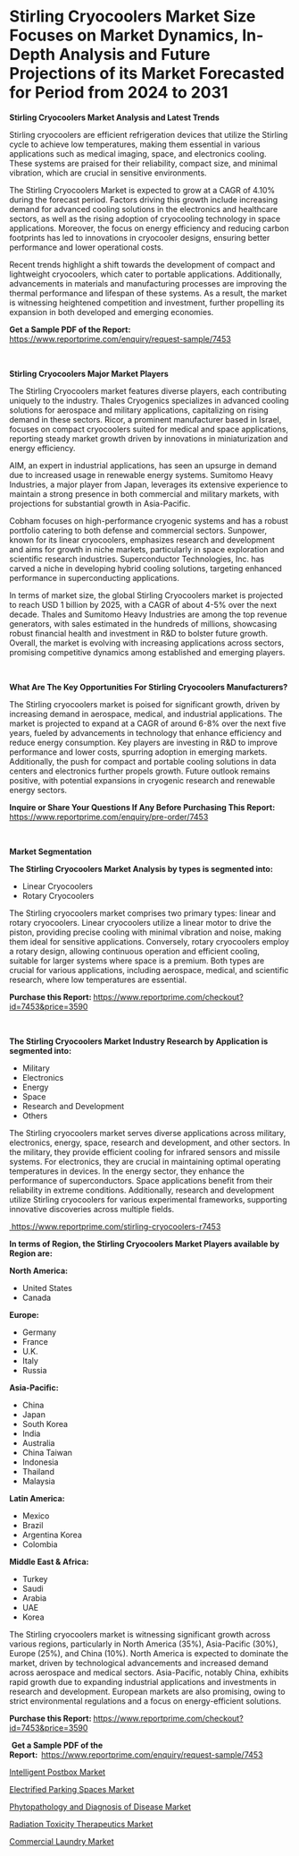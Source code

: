 <p><h1>Stirling Cryocoolers Market Size Focuses on Market Dynamics, In-Depth Analysis and Future Projections of its Market Forecasted for Period from 2024 to 2031</h1></p><p><strong>Stirling Cryocoolers Market Analysis and Latest Trends</strong></p>
<p><p>Stirling cryocoolers are efficient refrigeration devices that utilize the Stirling cycle to achieve low temperatures, making them essential in various applications such as medical imaging, space, and electronics cooling. These systems are praised for their reliability, compact size, and minimal vibration, which are crucial in sensitive environments.</p><p>The Stirling Cryocoolers Market is expected to grow at a CAGR of 4.10% during the forecast period. Factors driving this growth include increasing demand for advanced cooling solutions in the electronics and healthcare sectors, as well as the rising adoption of cryocooling technology in space applications. Moreover, the focus on energy efficiency and reducing carbon footprints has led to innovations in cryocooler designs, ensuring better performance and lower operational costs.</p><p>Recent trends highlight a shift towards the development of compact and lightweight cryocoolers, which cater to portable applications. Additionally, advancements in materials and manufacturing processes are improving the thermal performance and lifespan of these systems. As a result, the market is witnessing heightened competition and investment, further propelling its expansion in both developed and emerging economies.</p></p>
<p><strong>Get a Sample PDF of the Report:&nbsp;</strong> <a href="https://www.reportprime.com/enquiry/request-sample/7453">https://www.reportprime.com/enquiry/request-sample/7453</a></p>
<p>&nbsp;</p>
<p><strong>Stirling Cryocoolers Major Market Players</strong></p>
<p><p>The Stirling Cryocoolers market features diverse players, each contributing uniquely to the industry. Thales Cryogenics specializes in advanced cooling solutions for aerospace and military applications, capitalizing on rising demand in these sectors. Ricor, a prominent manufacturer based in Israel, focuses on compact cryocoolers suited for medical and space applications, reporting steady market growth driven by innovations in miniaturization and energy efficiency.</p><p>AIM, an expert in industrial applications, has seen an upsurge in demand due to increased usage in renewable energy systems. Sumitomo Heavy Industries, a major player from Japan, leverages its extensive experience to maintain a strong presence in both commercial and military markets, with projections for substantial growth in Asia-Pacific.</p><p>Cobham focuses on high-performance cryogenic systems and has a robust portfolio catering to both defense and commercial sectors. Sunpower, known for its linear cryocoolers, emphasizes research and development and aims for growth in niche markets, particularly in space exploration and scientific research industries. Superconductor Technologies, Inc. has carved a niche in developing hybrid cooling solutions, targeting enhanced performance in superconducting applications.</p><p>In terms of market size, the global Stirling Cryocoolers market is projected to reach USD 1 billion by 2025, with a CAGR of about 4-5% over the next decade. Thales and Sumitomo Heavy Industries are among the top revenue generators, with sales estimated in the hundreds of millions, showcasing robust financial health and investment in R&D to bolster future growth. Overall, the market is evolving with increasing applications across sectors, promising competitive dynamics among established and emerging players.</p></p>
<p>&nbsp;</p>
<p><strong>What Are The Key Opportunities For Stirling Cryocoolers Manufacturers?</strong></p>
<p><p>The Stirling cryocoolers market is poised for significant growth, driven by increasing demand in aerospace, medical, and industrial applications. The market is projected to expand at a CAGR of around 6-8% over the next five years, fueled by advancements in technology that enhance efficiency and reduce energy consumption. Key players are investing in R&D to improve performance and lower costs, spurring adoption in emerging markets. Additionally, the push for compact and portable cooling solutions in data centers and electronics further propels growth. Future outlook remains positive, with potential expansions in cryogenic research and renewable energy sectors.</p></p>
<p><strong>Inquire or Share Your Questions If Any Before Purchasing This Report:</strong> <a href="https://www.reportprime.com/enquiry/pre-order/7453">https://www.reportprime.com/enquiry/pre-order/7453</a></p>
<p>&nbsp;</p>
<p><strong>Market Segmentation</strong></p>
<p><strong>The Stirling Cryocoolers Market Analysis by types is segmented into:</strong></p>
<p><ul><li>Linear Cryocoolers</li><li>Rotary Cryocoolers</li></ul></p>
<p><p>The Stirling cryocoolers market comprises two primary types: linear and rotary cryocoolers. Linear cryocoolers utilize a linear motor to drive the piston, providing precise cooling with minimal vibration and noise, making them ideal for sensitive applications. Conversely, rotary cryocoolers employ a rotary design, allowing continuous operation and efficient cooling, suitable for larger systems where space is a premium. Both types are crucial for various applications, including aerospace, medical, and scientific research, where low temperatures are essential.</p></p>
<p><strong>Purchase this Report:&nbsp;</strong><a href="https://www.reportprime.com/checkout?id=7453&price=3590">https://www.reportprime.com/checkout?id=7453&price=3590</a></p>
<p>&nbsp;</p>
<p><strong>The Stirling Cryocoolers Market Industry Research by Application is segmented into:</strong></p>
<p><ul><li>Military</li><li>Electronics</li><li>Energy</li><li>Space</li><li>Research and Development</li><li>Others</li></ul></p>
<p><p>The Stirling cryocoolers market serves diverse applications across military, electronics, energy, space, research and development, and other sectors. In the military, they provide efficient cooling for infrared sensors and missile systems. For electronics, they are crucial in maintaining optimal operating temperatures in devices. In the energy sector, they enhance the performance of superconductors. Space applications benefit from their reliability in extreme conditions. Additionally, research and development utilize Stirling cryocoolers for various experimental frameworks, supporting innovative discoveries across multiple fields.</p></p>
<p><a href="https://www.reportprime.com/stirling-cryocoolers-r7453">&nbsp;https://www.reportprime.com/stirling-cryocoolers-r7453</a></p>
<p><strong>In terms of Region, the Stirling Cryocoolers Market Players available by Region are:</strong></p>
<p>
    <p> <strong> North America: </strong>
        <ul>
            <li>United States</li>
            <li>Canada</li>
        </ul>
        </p> 
    <p> <strong> Europe: </strong>
        <ul>
            <li>Germany</li>
            <li>France</li>
            <li>U.K.</li>
            <li>Italy</li>
            <li>Russia</li>
        </ul>
        </p> 
    <p> <strong> Asia-Pacific: </strong>
        <ul>
            <li>China</li>
            <li>Japan</li>
            <li>South Korea</li>
            <li>India</li>
            <li>Australia</li>
            <li>China Taiwan</li>
            <li>Indonesia</li>
            <li>Thailand</li>
            <li>Malaysia</li>
        </ul>
        </p> 
    <p> <strong> Latin America: </strong>
        <ul>
            <li>Mexico</li>
            <li>Brazil</li>
            <li>Argentina Korea</li>
            <li>Colombia</li>
        </ul>
        </p> 
    <p> <strong> Middle East & Africa: </strong>
        <ul>
            <li>Turkey</li>
            <li>Saudi</li>
            <li>Arabia</li>
            <li>UAE</li>
            <li>Korea</li>
        </ul>
    </p>
    </p>
<p><p>The Stirling cryocoolers market is witnessing significant growth across various regions, particularly in North America (35%), Asia-Pacific (30%), Europe (25%), and China (10%). North America is expected to dominate the market, driven by technological advancements and increased demand across aerospace and medical sectors. Asia-Pacific, notably China, exhibits rapid growth due to expanding industrial applications and investments in research and development. European markets are also promising, owing to strict environmental regulations and a focus on energy-efficient solutions.</p></p>
<p><strong>Purchase this Report: </strong><a href="https://www.reportprime.com/checkout?id=7453&price=3590">https://www.reportprime.com/checkout?id=7453&price=3590</a></p>
<p>&nbsp;<strong>Get a Sample PDF of the Report:&nbsp;&nbsp;</strong><a href="https://www.reportprime.com/enquiry/request-sample/7453">https://www.reportprime.com/enquiry/request-sample/7453</a></p>
<p><strong></strong></p>
<p><p><a href="https://issuu.com/reportprime-2/docs/intelligent-postbox-market-size-203_f811ea16b698fe">Intelligent Postbox Market</a></p><p><a href="https://issuu.com/reportprime-2/docs/electrified-parking-spaces-market-s_8439de68ee40d4">Electrified Parking Spaces Market</a></p><p><a href="https://medium.com/@kathydiaz655/the-role-of-phytopathology-and-diagnosis-of-disease-market-applications-plants-trees-and-market-158597cc77f8">Phytopathology and Diagnosis of Disease Market</a></p><p><a href="https://medium.com/@kathydiaz655/analyzing-radiation-toxicity-therapeutics-market-dynamics-and-growth-drivers-and-forecasted-for-09ee50a993d2">Radiation Toxicity Therapeutics Market</a></p><p><a href="https://www.linkedin.com/pulse/commercial-laundry-market-overview-regional-outlook-competitive-5dkne?trackingId=DZGLUzAOSc2Eg%2BeCHt%2FnbA%3D%3D">Commercial Laundry Market</a></p></p>